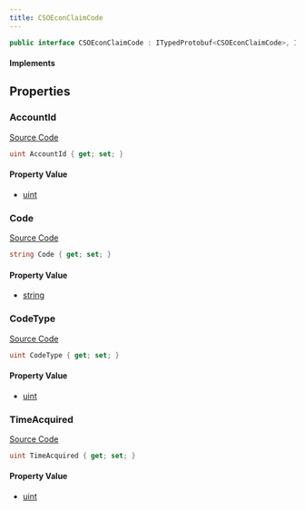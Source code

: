 ```yaml
---
title: CSOEconClaimCode
---
```


```csharp
public interface CSOEconClaimCode : ITypedProtobuf<CSOEconClaimCode>, INativeHandle
```

#### Implements

## Properties

### AccountId

[Source Code](https://github.com/swiftly-solution/swiftlys2/blob/main/managed/src/SwiftlyS2.Generated/Protobufs/Interfaces/CSOEconClaimCode.cs#L13)

```csharp
uint AccountId { get; set; }
```

#### Property Value

- [uint](https://learn.microsoft.com/dotnet/api/system.uint32)

### Code

[Source Code](https://github.com/swiftly-solution/swiftlys2/blob/main/managed/src/SwiftlyS2.Generated/Protobufs/Interfaces/CSOEconClaimCode.cs#L22)

```csharp
string Code { get; set; }
```

#### Property Value

- [string](https://learn.microsoft.com/dotnet/api/system.string)

### CodeType

[Source Code](https://github.com/swiftly-solution/swiftlys2/blob/main/managed/src/SwiftlyS2.Generated/Protobufs/Interfaces/CSOEconClaimCode.cs#L16)

```csharp
uint CodeType { get; set; }
```

#### Property Value

- [uint](https://learn.microsoft.com/dotnet/api/system.uint32)

### TimeAcquired

[Source Code](https://github.com/swiftly-solution/swiftlys2/blob/main/managed/src/SwiftlyS2.Generated/Protobufs/Interfaces/CSOEconClaimCode.cs#L19)

```csharp
uint TimeAcquired { get; set; }
```

#### Property Value

- [uint](https://learn.microsoft.com/dotnet/api/system.uint32)

